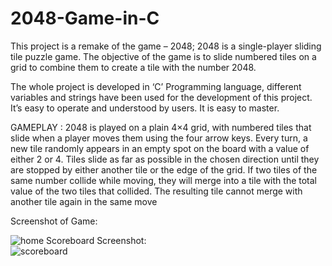 # 2048-Game-in-C
This project is a remake of the game – 2048; 2048 is a single-player sliding tile puzzle game. The objective of the game is to slide numbered tiles on a grid to combine them to create a tile with the number 2048. 

The whole project is developed in ‘C’ Programming language, different variables and strings have been used for the development of this project. It’s easy to operate and understood by users. It is easy to master. 

GAMEPLAY : 2048 is played on a plain 4×4 grid, with numbered tiles that slide when a player moves them using the four arrow keys. Every turn, a new tile randomly appears in an empty spot on the board with a value of either 2 or 4. Tiles slide as far as possible in the chosen direction until they are stopped by either another tile or the edge of the grid. If two tiles of the same number collide while moving, they will merge into a tile with the total value of the two tiles that collided. The resulting tile cannot merge with another tile again in the same move

Screenshot of Game: 
 
![home](https://i.ibb.co/VMjNBf6/image.png)
Scoreboard Screenshot:  
![scoreboard](https://i.ibb.co/Xk4ct7M/image.png)

